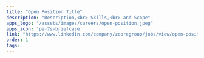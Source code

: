 ```yaml
---
title: "Open Position Title"
description: "Description,<br> Skills,<br> and Scope"
apps_logo: "/assets/images/careers/open-position.jpeg"
apps_icon: 'pe-7s-briefcase'
link: "https://www.linkedin.com/company/zcoregroup/jobs/view/open-position-id"
order: 1
tags:
---
```

